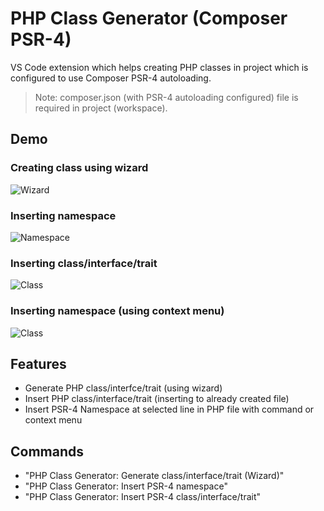 # PHP Class Generator (Composer PSR-4)

VS Code extension which helps creating PHP classes in project which is configured to use Composer PSR-4 autoloading.

> Note: composer.json (with PSR-4 autoloading configured) file is required in project (workspace).

## Demo

### Creating class using wizard

![Wizard](https://i.imgur.com/SUFLYbO.gif)

### Inserting namespace

![Namespace](https://i.imgur.com/7X6YDx6.gif)

### Inserting class/interface/trait

![Class](https://i.imgur.com/zYQqJdY.gif)

### Inserting namespace (using context menu)

![Class](https://i.imgur.com/DU3ru61.gif)

## Features

- Generate PHP class/interfce/trait (using wizard)
- Insert PHP class/interface/trait (inserting to already created file)
- Insert PSR-4 Namespace at selected line in PHP file with command or context menu

## Commands

- "PHP Class Generator: Generate class/interface/trait (Wizard)"
- "PHP Class Generator: Insert PSR-4 namespace"
- "PHP Class Generator: Insert PSR-4 class/interface/trait"
